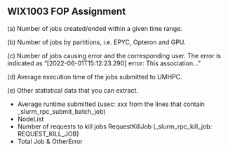 ## WIX1003 FOP Assignment
(a)  Number of jobs created/ended within a given time range.  
 
(b)  Number of jobs by partitions, i.e. EPYC, Opteron and GPU.  
 
(c)  Number of jobs causing error and the corresponding user. The error is indicated as “[2022-06-01T15:12:23.290] error: This association…”  
 
(d)  Average execution time of the jobs submitted to UMHPC.  
 
(e)  Other statistical data that you can extract.  
- Average runtime submitted (usec: xxx from the lines that contain _slurm_rpc_submit_batch_job)
- NodeList
- Number of requests to kill jobs RequestKillJob (_slurm_rpc_kill_job: REQUEST_KILL_JOB)
- Total Job & OtherError
